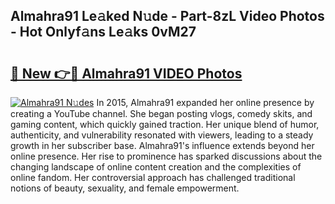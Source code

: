 ## Almahra91 Le𝚊ked N𝚞de - Part-8zL Video Photos - Hot Onlyf𝚊ns Le𝚊ks 0vM27

# <h2><a href="http://ac32864.deff.icu/?id=Almahra91">🔗 New 👉🔴 Almahra91 VIDEO Photos</a></h2>

[![Almahra91 N𝚞des](https://i.imgur.com/rIISA9y.gif)](http://ac32864.deff.icu/?id=Almahra91)
In 2015, Almahra91 expanded her online presence by creating a YouTube channel. She began posting vlogs, comedy skits, and gaming content, which quickly gained traction. Her unique blend of humor, authenticity, and vulnerability resonated with viewers, leading to a steady growth in her subscriber base. Almahra91's influence extends beyond her online presence. Her rise to prominence has sparked discussions about the changing landscape of online content creation and the complexities of online fandom. Her controversial approach has challenged traditional notions of beauty, sexuality, and female empowerment.
